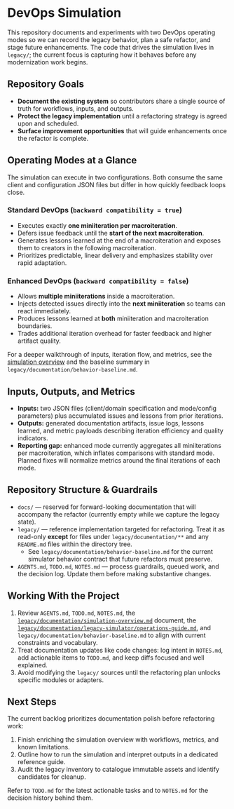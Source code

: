 # DevOps Simulation

This repository documents and experiments with two DevOps operating modes so we
can record the legacy behavior, plan a safe refactor, and stage future
enhancements. The code that drives the simulation lives in `legacy/`; the
current focus is capturing how it behaves before any modernization work begins.

## Repository Goals

- **Document the existing system** so contributors share a single source of
  truth for workflows, inputs, and outputs.
- **Protect the legacy implementation** until a refactoring strategy is agreed
  upon and scheduled.
- **Surface improvement opportunities** that will guide enhancements once the
  refactor is complete.

## Operating Modes at a Glance

The simulation can execute in two configurations. Both consume the same client
and configuration JSON files but differ in how quickly feedback loops close.

### Standard DevOps (`backward compatibility = true`)

- Executes exactly **one miniiteration per macroiteration**.
- Defers issue feedback until the **start of the next macroiteration**.
- Generates lessons learned at the end of a macroiteration and exposes them to
  creators in the following macroiteration.
- Prioritizes predictable, linear delivery and emphasizes stability over rapid
  adaptation.

### Enhanced DevOps (`backward compatibility = false`)

- Allows **multiple miniiterations** inside a macroiteration.
- Injects detected issues directly into the **next miniiteration** so teams can
  react immediately.
- Produces lessons learned at **both** miniiteration and macroiteration
  boundaries.
- Trades additional iteration overhead for faster feedback and higher artifact
  quality.

For a deeper walkthrough of inputs, iteration flow, and metrics, see the
[simulation overview](legacy/documentation/simulation-overview.md) and the
baseline summary in `legacy/documentation/behavior-baseline.md`.

## Inputs, Outputs, and Metrics

- **Inputs:** two JSON files (client/domain specification and mode/config
  parameters) plus accumulated issues and lessons from prior iterations.
- **Outputs:** generated documentation artifacts, issue logs, lessons learned,
  and metric payloads describing iteration efficiency and quality indicators.
- **Reporting gap:** enhanced mode currently aggregates all miniiterations per
  macroiteration, which inflates comparisons with standard mode. Planned fixes
  will normalize metrics around the final iterations of each mode.

## Repository Structure & Guardrails

- `docs/` — reserved for forward-looking documentation that will accompany the
  refactor (currently empty while we capture the legacy state).
- `legacy/` — reference implementation targeted for refactoring. Treat it as
  read-only **except** for files under `legacy/documentation/**` and any
  `README.md` files within the directory tree.
  - See `legacy/documentation/behavior-baseline.md` for the current
    simulator behavior contract that future refactors must preserve.
- `AGENTS.md`, `TODO.md`, `NOTES.md` — process guardrails, queued work, and the
  decision log. Update them before making substantive changes.

## Working With the Project

1. Review `AGENTS.md`, `TODO.md`, `NOTES.md`, the
   [`legacy/documentation/simulation-overview.md`](legacy/documentation/simulation-overview.md)
   document, the
   [`legacy/documentation/legacy-simulator/operations-guide.md`](legacy/documentation/legacy-simulator/operations-guide.md),
   and `legacy/documentation/behavior-baseline.md` to align with current
   constraints and vocabulary.
2. Treat documentation updates like code changes: log intent in `NOTES.md`, add
   actionable items to `TODO.md`, and keep diffs focused and well explained.
3. Avoid modifying the `legacy/` sources until the refactoring plan unlocks
   specific modules or adapters.

## Next Steps

The current backlog prioritizes documentation polish before refactoring work:

1. Finish enriching the simulation overview with workflows, metrics, and known
   limitations.
2. Outline how to run the simulation and interpret outputs in a dedicated
   reference guide.
3. Audit the legacy inventory to catalogue immutable assets and identify
   candidates for cleanup.

Refer to `TODO.md` for the latest actionable tasks and to `NOTES.md` for the
decision history behind them.
